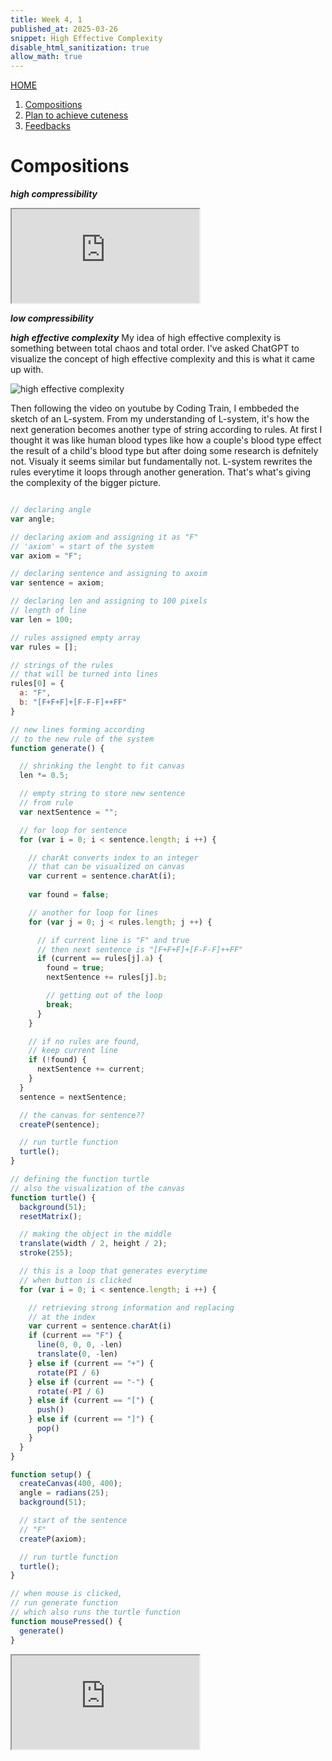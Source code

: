 ```yaml
---
title: Week 4, 1
published_at: 2025-03-26
snippet: High Effective Complexity
disable_html_sanitization: true
allow_math: true
---
```

[HOME](https://kc-yeo-creative-co-37.deno.dev/)

1. [Compositions](#compositions)
2. [Plan to achieve cuteness](#at1)
3. [Feedbacks](#feedbacks)

# Compositions

***high compressibility***
<iframe id = "high-compress" src="https://editor.p5js.org/KC-Yeo/full/YfcaZelIZ"></iframe>

<script type="module">

    const iframe  = document.getElementById (`high-compress`)
    iframe.width  = iframe.parentNode.scrollWidth
    iframe.height = iframe.width * 9 / 16 + 42

</script>

***low compressibility***


***high effective complexity*** 
  My idea of high effective complexity is something between total chaos and total order. I've asked ChatGPT to visualize the concept of high effective complexity and this is what it came up with.

![high  effective complexity](effective_complexity.png)

  Then following the video on youtube by Coding Train, I embbeded the sketch of an L-system. From my understanding of L-system, it's how the next generation becomes another type of string according to rules. At first I thought it was like human blood types like how a couple's blood type effect the result of a child's blood type but after doing some research is defnitely not. Visualy it seems similar but fundamentally not. L-system rewrites the rules everytime it loops through another generation. That's what's giving the complexity of the bigger picture. 

```javascript

// declaring angle
var angle;

// declaring axiom and assigning it as "F"
// 'axiom' = start of the system
var axiom = "F";

// declaring sentence and assigning to axoim
var sentence = axiom;

// declaring len and assigning to 100 pixels
// length of line
var len = 100;

// rules assigned empty array
var rules = [];

// strings of the rules 
// that will be turned into lines
rules[0] = {
  a: "F",
  b: "[F+F+F]+[F-F-F]++FF"
}

// new lines forming according
// to the new rule of the system
function generate() {

  // shrinking the lenght to fit canvas
  len *= 0.5;

  // empty string to store new sentence
  // from rule
  var nextSentence = "";

  // for loop for sentence
  for (var i = 0; i < sentence.length; i ++) {

    // charAt converts index to an integer
    // that can be visualized on canvas
    var current = sentence.charAt(i);
    
    var found = false;

    // another for loop for lines
    for (var j = 0; j < rules.length; j ++) {

      // if current line is "F" and true
      // then next sentence is "[F+F+F]+[F-F-F]++FF"
      if (current == rules[j].a) {
        found = true;
        nextSentence += rules[j].b;

        // getting out of the loop 
        break;
      }
    }

    // if no rules are found,
    // keep current line
    if (!found) {
      nextSentence += current;
    }
  }
  sentence = nextSentence;

  // the canvas for sentence??
  createP(sentence);

  // run turtle function
  turtle();
}

// defining the function turtle
// also the visualization of the canvas
function turtle() {
  background(51);
  resetMatrix();

  // making the object in the middle
  translate(width / 2, height / 2);
  stroke(255);

  // this is a loop that generates everytime 
  // when button is clicked
  for (var i = 0; i < sentence.length; i ++) {

    // retrieving strong information and replacing 
    // at the index
    var current = sentence.charAt(i)
    if (current == "F") {
      line(0, 0, 0, -len)
      translate(0, -len)
    } else if (current == "+") {
      rotate(PI / 6)
    } else if (current == "-") {
      rotate(-PI / 6)
    } else if (current == "[") {
      push()
    } else if (current == "]") {
      pop()
    }
  }
}

function setup() {
  createCanvas(400, 400);
  angle = radians(25);
  background(51);

  // start of the sentence
  // "F"
  createP(axiom);

  // run turtle function
  turtle();
}

// when mouse is clicked, 
// run generate function
// which also runs the turtle function
function mousePressed() {
  generate()
}
```

<iframe id="L-system" src="https://editor.p5js.org/KC-Yeo/full/7KBcn_V4n"></iframe>

<script type="module">

    const iframe  = document.getElementById (`L-system`)
    iframe.width  = iframe.parentNode.scrollWidth
    iframe.height = iframe.width * 9 / 16 + 42

</script>
 <br>
 <br>
 